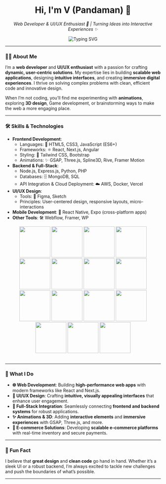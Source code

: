 <h1 align="center">Hi, I'm V (Pandaman) 👋</h1>  
<p align="center">  
  <em>Web Developer & UI/UX Enthusiast 🚀 | Turning Ideas into Interactive Experiences ✨</em>  
</p>  

<p align="center">  
  <img src="https://readme-typing-svg.demolab.com?font=Fira+Code&pause=1000&color=00FF00&width=435&lines=Building+scalable+web+apps+%F0%9F%9A%80;Designing+with+%E2%9C%A8+magic;Creating+seamless+user+experiences+%F0%9F%91%8B" alt="Typing SVG" />  
</p>  

---  

### 👨‍💻 About Me  

I’m a **web developer** and **UI/UX enthusiast** with a passion for crafting **dynamic, user-centric solutions**. My expertise lies in building **scalable web applications**, designing **intuitive interfaces**, and creating **immersive digital experiences**. I thrive on solving complex problems with clean, efficient code and innovative design.  

When I’m not coding, you’ll find me experimenting with **animations**, exploring **3D design**, Game development, or brainstorming ways to make the web a more engaging place.  

---  

### 🛠️ Skills & Technologies  

- **Frontend Development**:  
  - Languages: 📜 HTML5, CSS3, JavaScript (ES6+)  
  - Frameworks: ⚛️ React, Next.js, Angular  
  - Styling: 🎨 Tailwind CSS, Bootstrap 
  - Animations: ✨ GSAP, Three.js, Spline3D, Rive, Framer Motion  
- **Backend & Full-Stack**:  
  - Node.js, Express.js, Python, PHP  
  - Databases: 🗄️ MongoDB, SQL  
  - API Integration & Cloud Deployment: ☁️ AWS, Docker, Vercel  
- **UI/UX Design**:  
  - Tools: 🎨 Figma, Sketch
  - Principles: User-centered design, responsive layouts, micro-interactions  
- **Mobile Development**: 📱 React Native, Expo (cross-platform apps)  
- **Other Tools**: 🛠️ Webflow, Framer, WP


<div align="center">
<img src="https://user-images.githubusercontent.com/74038190/212257454-16e3712e-945a-4ca2-b238-408ad0bf87e6.gif" width="100"> 
<img src="https://user-images.githubusercontent.com/74038190/212257467-871d32b7-e401-42e8-a166-fcfd7baa4c6b.gif" width="100"> 
<img src="https://user-images.githubusercontent.com/74038190/212257465-7ce8d493-cac5-494e-982a-5a9deb852c4b.gif" width="100"> 
<img src="https://user-images.githubusercontent.com/74038190/212257468-1e9a91f1-b626-4baa-b15d-5c385dfa7ed2.gif" width="100"> 
<img src="https://user-images.githubusercontent.com/74038190/212280823-79088828-a258-4a4d-8d6c-96315d5a07af.gif" width="100"> 
  <img src="https://github.com/Anmol-Baranwal/Cool-GIFs-For-GitHub/assets/74038190/29fd6286-4e7b-4d6c-818f-c4765d5e39a9" width="100"> 
<img src="https://github.com/Anmol-Baranwal/Cool-GIFs-For-GitHub/assets/74038190/67f477ed-6624-42da-99f0-1a7b1a16eecb" width="100"> 
<img src="https://user-images.githubusercontent.com/74038190/212257472-08e52665-c503-4bd9-aa20-f5a4dae769b5.gif" width="100"> 
<img src="https://user-images.githubusercontent.com/74038190/212280805-9bcb336b-8c55-46a8-abf8-ff286ab55472.gif" width="100"> 
<img src="https://user-images.githubusercontent.com/74038190/212257460-738ff738-247f-4445-a718-cdd0ca76e2db.gif" width="100"> 
<img src="https://user-images.githubusercontent.com/74038190/212281763-e6ecd7ef-c4aa-45b6-a97c-f33f6bb592bd.gif" width="100"> 
<img src="https://user-images.githubusercontent.com/74038190/212281775-b468df30-4edc-4bf8-a4ee-f52e1aaddc86.gif" width="100"> 
<img src="https://github.com/Anmol-Baranwal/Cool-GIFs-For-GitHub/assets/74038190/1a797f46-efe4-41e6-9e75-5303e1bbcbfa" width="100"> 
<img src="https://github.com/Anmol-Baranwal/Cool-GIFs-For-GitHub/assets/74038190/3c16d4f2-b757-4c70-8f42-43d5dddd2c36" width="100"> 
<img src="https://github.com/Anmol-Baranwal/Cool-GIFs-For-GitHub/assets/74038190/398b19b1-9aae-4c1f-8bc0-d172a2c08d68" width="100"> 
</div>
<br><be> 

---  


### 🚀 What I Do  

- **🌐 Web Development**: Building **high-performance web apps** with modern frameworks like React and Next.js.  
- **🎨 UI/UX Design**: Crafting **intuitive, visually appealing interfaces** that enhance user engagement.  
- **🔗 Full-Stack Integration**: Seamlessly connecting **frontend and backend systems** for robust applications.  
- **✨ Animations & 3D**: Adding **interactive elements** and **immersive experiences** with GSAP, Three.js, and more.  
- **🛒 E-commerce Solutions**: Developing **scalable e-commerce platforms** with real-time inventory and secure payments.  

---  

### 🎨 Fun Fact  

I believe that **great design** and **clean code** go hand in hand. Whether it’s a sleek UI or a robust backend, I’m always excited to tackle new challenges and push the boundaries of what’s possible.  

---  
